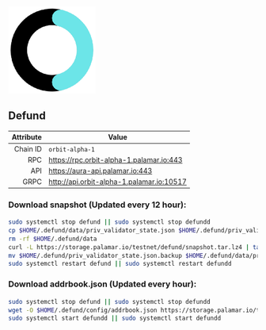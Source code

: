 ![Logo](https://github.com/Pa1amar/testnets/raw/main/defund/Defund-logo.png)
## Defund
| Attribute | Value |
|----------:|-------|
| Chain ID         | `orbit-alpha-1` |
| RPC  | https://rpc.orbit-alpha-1.palamar.io:443 |
| API  | https://aura-api.palamar.io:443 |
| GRPC | http://api.orbit-alpha-1.palamar.io:10517 |

### Download snapshot (Updated every 12 hour):
```bash
sudo systemctl stop defund || sudo systemctl stop defundd
cp $HOME/.defund/data/priv_validator_state.json $HOME/.defund/priv_validator_state.json.backup
rm -rf $HOME/.defund/data
curl -L https://storage.palamar.io/testnet/defund/snapshot.tar.lz4 | tar -Ilz4 -xf - -C $HOME/.defund
mv $HOME/.defund/priv_validator_state.json.backup $HOME/.defund/data/priv_validator_state.json
sudo systemctl restart defund || sudo systemctl restart defundd
```

### Download addrbook.json (Updated every hour):
```bash
sudo systemctl stop defund || sudo systemctl stop defundd
wget -O $HOME/.defund/config/addrbook.json https://storage.palamar.io/testnet/defund/addrbook.json
sudo systemctl start defundd || sudo systemctl start defundd
```
